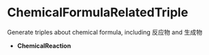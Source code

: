 # ChemicalFormulaRelatedTriple

Generate triples about chemical formula, including 反应物 and 生成物

+ **ChemicalReaction** 
